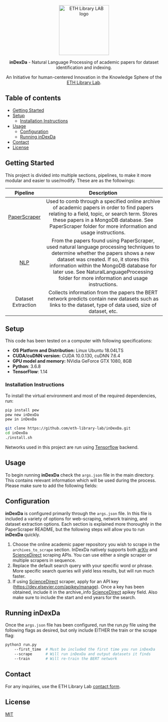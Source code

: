 <div align="center">
  <a href="https://www.librarylab.ethz.ch"><img src="https://www.librarylab.ethz.ch/wp-content/uploads/2018/05/logo.svg" alt="ETH Library LAB logo" height="160"></a>
  
  <br/>
  
  <p><strong>inDexDa</strong> - Natural Language Processing of academic papers for dataset identification and indexing.</p>
  
  <p>An Initiative for human-centered Innovation in the Knowledge Sphere of the <a href="https://www.librarylab.ethz.ch">ETH Library Lab</a>.</p>

</div>

## Table of contents

- [Getting Started](#getting-started)
- [Setup](#setup)
    - [Installation Instructions](#installation-instructions)
- [Usage](#usage)
    - [Configuration](#configuration)
    - [Running inDexDa](#running-indexda)
- [Contact](#contact)
- [License](#license)

## Getting Started

This project is divided into multiple sections, pipelines, to make it more modular and easier to use/modify. These are as the followings:

| Pipeline | Description |
|:-----:|:-----:|
| [PaperScraper](/PaperScraper) | Used to comb through a specified online archive of academic papers in order to find papers relating to a field, topic, or search term. Stores these papers in a MongoDB database. See PaperScraper folder for more information and usage instructions. |
| [NLP](/NLP) | From the papers found using PaperScraper, used natural language processing techniques to determine whether the papers shows a new dataset was created. If so, it stores this information within the MongoDB database for later use. See NaturalLanguageProcessing folder for more information and usage instructions. |
| Dataset Extraction | Collects information from the papers the BERT network predicts contain new datasets such as links to the dataset, type of data used, size of dataset, etc. |

## Setup

This code has been tested on a computer with following specifications:
* __OS Platform and Distribution:__ Linux Ubuntu 18.04LTS
* __CUDA/cuDNN version:__ CUDA 10.0.130, cuDNN 7.6.4
* __GPU model and memory:__ NVidia GeForce GTX 1080, 8GB
* __Python__: 3.6.8
* __TensorFlow__: 1.14

### Installation Instructions

To install the virtual environment and most of the required dependencies, run:

```bash
pip install pew
pew new inDexDa
pew in inDexDa

git clone https://github.com/eth-library-lab/inDexDa.git
cd inDexDa
./install.sh
```

Networks used in this project are run using [Tensorflow](https://www.tensorflow.org) backend.

## Usage

To begin running __inDexDa__ check the `args.json` file in the main directory. This contains
relevant information which will be used during the process. Please make sure to add the
following fields:

## Configuration
__inDexDa__ is configured primarily through the `args.json` file. In this file is included
a variety of options for web-scraping, network training, and dataset extraction options.
Each section is explained more thoroughly in the PaperScraper README, but the following
steps will allow you to run __inDexDa__ quickly.

1. Choose the online academic paper repository you wish to scrape in the `archives_to_scrape`
section. InDexDa natively supports both [arXiv](https://arxiv.org) and [ScienceDirect](https://www.sciencedirect.com) scraping APIs. You can
use either a single scraper or multiple scrapers in sequence.
2. Replace the default search query with your specific word or phrase. More specific search
queries will yield less results, but will run much faster.
3. If using [ScienceDirect](https://www.sciencedirect.com) scraper, apply for an API key (https://dev.elsevier.com/apikey/manage).
Once a key has been obtained, include it in the archive_info [ScienceDirect](https://www.sciencedirect.com) apikey field.
Also make sure to include the start and end years for the search.

## Running inDexDa
Once the `args.json` file has been configured, run the run.py file using the following flags
as desired, but only include EITHER the train or the scrape flag:

```bash
python3 run.py
    --first_time  # Must be included the first time you run inDexDa
    --scrape      # Will run inDexDa and output datasets it finds
    --train       # Will re-train the BERT network
```

## Contact

For any inquiries, use the ETH Library Lab [contact form](https://www.librarylab.ethz.ch/contact/).

## License

[MIT](LICENSE)
